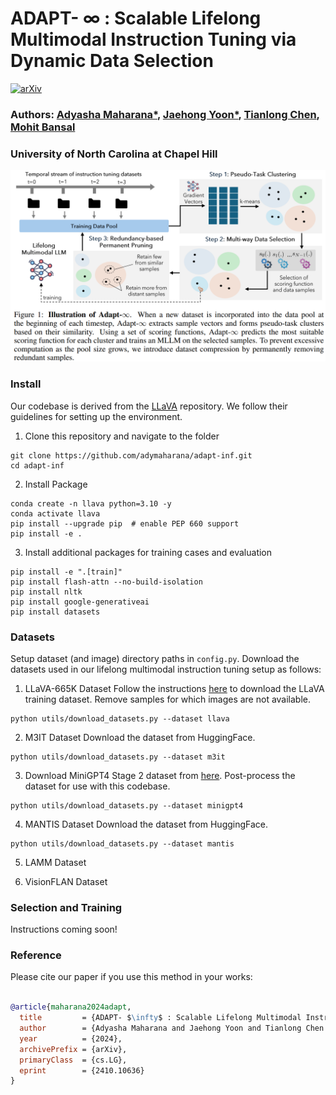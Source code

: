 # ADAPT- $\infty$ : Scalable Lifelong Multimodal Instruction Tuning via Dynamic Data Selection
[![arXiv](https://img.shields.io/badge/arXiv-2410.10636-b31b1b.svg)](https://arxiv.org/abs/2410.10636)


### Authors: [Adyasha Maharana*](https://adymaharana.github.io/), [Jaehong Yoon*](https://jaehong31.github.io/), [Tianlong Chen](https://tianlong-chen.github.io/), [Mohit Bansal](https://www.cs.unc.edu/~mbansal/)
### University of North Carolina at Chapel Hill

<div align=center> 
<img src="adapt_inf.png" alt="teaser image" width="800"/>
</div>

### Install

Our codebase is derived from the [LLaVA](https://github.com/haotian-liu/LLaVA) repository. We follow their guidelines for setting up the environment.

1. Clone this repository and navigate to the folder
```
git clone https://github.com/adymaharana/adapt-inf.git
cd adapt-inf
```

2. Install Package
```
conda create -n llava python=3.10 -y
conda activate llava
pip install --upgrade pip  # enable PEP 660 support
pip install -e .
```

3. Install additional packages for training cases and evaluation
```
pip install -e ".[train]"
pip install flash-attn --no-build-isolation
pip install nltk
pip install google-generativeai
pip install datasets
```

### Datasets
Setup dataset (and image) directory paths in `config.py`.
Download the datasets used in our lifelong multimodal instruction tuning setup as follows:

1. LLaVA-665K Dataset
Follow the instructions [here](https://github.com/haotian-liu/LLaVA?tab=readme-ov-file#visual-instruction-tuning) to download the LLaVA training dataset. Remove samples for which images are not available.
```
python utils/download_datasets.py --dataset llava
```

2. M3IT Dataset
Download the dataset from HuggingFace.
```
python utils/download_datasets.py --dataset m3it
```

3. Download MiniGPT4 Stage 2 dataset from [here](https://github.com/Vision-CAIR/MiniGPT-4/blob/d94738a7626ec43eba6c2cddf3cd2043f1a9689a/dataset/README_2_STAGE.md?plain=1#L7).
Post-process the dataset for use with this codebase.
```
python utils/download_datasets.py --dataset minigpt4
```

4. MANTIS Dataset
Download the dataset from HuggingFace.
```
python utils/download_datasets.py --dataset mantis
```

5. LAMM Dataset

6. VisionFLAN Dataset

### Selection and Training
Instructions coming soon! 


### Reference
Please cite our paper if you use this method in your works:
```bibtex

@article{maharana2024adapt,
  title         = {ADAPT- $\infty$ : Scalable Lifelong Multimodal Instruction Tuning via Dynamic Data Selection},
  author        = {Adyasha Maharana and Jaehong Yoon and Tianlong Chen and Mohit Bansal},
  year          = {2024},
  archivePrefix = {arXiv},
  primaryClass  = {cs.LG},
  eprint        = {2410.10636}
}
```